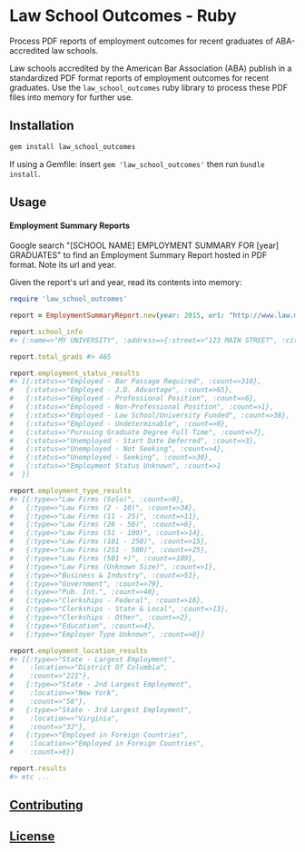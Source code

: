 # Law School Outcomes - Ruby

Process PDF reports of employment outcomes for recent graduates of ABA-accredited law schools.

Law schools accredited by the American Bar Association (ABA) publish in a standardized PDF format reports of employment outcomes for recent graduates. Use the `law_school_outcomes` ruby library to process these PDF files into memory for further use.

## Installation

```` sh
gem install law_school_outcomes
````

If using a Gemfile: insert `gem 'law_school_outcomes'` then run `bundle install`.

## Usage

#### Employment Summary Reports

Google search "[SCHOOL NAME] EMPLOYMENT SUMMARY FOR [year] GRADUATES" to find an Employment Summary Report hosted in PDF format. Note its url and year.

Given the report's url and year, read its contents into memory:

```` rb
require 'law_school_outcomes'

report = EmploymentSummaryReport.new(year: 2015, url: "http://www.law.my-university.edu/some-random-path/some-report.pdf")

report.school_info
#> {:name=>"MY UNIVERSITY", :address=>{:street=>"123 MAIN STREET", :city=>"MY CITY", :state=>"ZZ", :zip=>"10101"}, :phone=>"123-456-7890", :website=>"http://www.law.my-university.edu/"}

report.total_grads #> 465

report.employment_status_results
#> [{:status=>"Employed - Bar Passage Required", :count=>310},
#   {:status=>"Employed - J.D. Advantage", :count=>65},
#   {:status=>"Employed - Professional Position", :count=>6},
#   {:status=>"Employed - Non-Professional Position", :count=>1},
#   {:status=>"Employed - Law School/University Funded", :count=>38},
#   {:status=>"Employed - Undeterminable", :count=>0},
#   {:status=>"Pursuing Graduate Degree Full Time", :count=>7},
#   {:status=>"Unemployed - Start Date Deferred", :count=>3},
#   {:status=>"Unemployed - Not Seeking", :count=>4},
#   {:status=>"Unemployed - Seeking", :count=>30},
#   {:status=>"Employment Status Unknown", :count=>1
#  }]

report.employment_type_results
#> [{:type=>"Law Firms (Solo)", :count=>0},
#   {:type=>"Law Firms (2 - 10)", :count=>34},
#   {:type=>"Law Firms (11 - 25)", :count=>11},
#   {:type=>"Law Firms (26 - 50)", :count=>6},
#   {:type=>"Law Firms (51 - 100)", :count=>14},
#   {:type=>"Law Firms (101 - 250)", :count=>15},
#   {:type=>"Law Firms (251 - 500)", :count=>25},
#   {:type=>"Law Firms (501 +)", :count=>109},
#   {:type=>"Law Firms (Unknown Size)", :count=>1},
#   {:type=>"Business & Industry", :count=>51},
#   {:type=>"Government", :count=>79},
#   {:type=>"Pub. Int.", :count=>40},
#   {:type=>"Clerkships - Federal", :count=>16},
#   {:type=>"Clerkships - State & Local", :count=>13},
#   {:type=>"Clerkships - Other", :count=>2},
#   {:type=>"Education", :count=>4},
#   {:type=>"Employer Type Unknown", :count=>0}]

report.employment_location_results
#> [{:type=>"State - Largest Employment",
#    :location=>"District Of Columbia",
#    :count=>"221"},
#   {:type=>"State - 2nd Largest Employment",
#    :location=>"New York",
#    :count=>"58"},
#   {:type=>"State - 3rd Largest Employment",
#    :location=>"Virginia",
#    :count=>"32"},
#   {:type=>"Employed in Foreign Countries",
#    :location=>"Employed in Foreign Countries",
#    :count=>8}]

report.results
#> etc ...
````

## [Contributing](/CONTRIBUTING.md)

## [License](/LICENSE)
